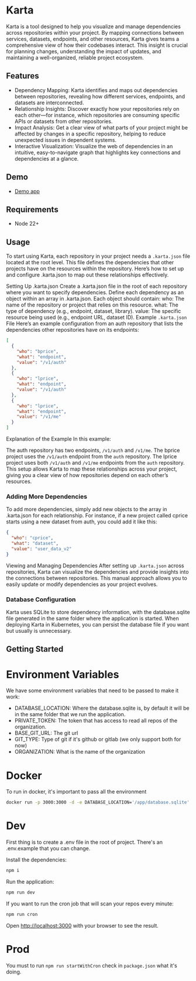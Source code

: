 # Karta

Karta is a tool designed to help you visualize and manage dependencies across repositories within your project. By mapping connections between services, datasets, endpoints, and other resources, Karta gives teams a comprehensive view of how their codebases interact. This insight is crucial for planning changes, understanding the impact of updates, and maintaining a well-organized, reliable project ecosystem.

## Features

- Dependency Mapping: Karta identifies and maps out dependencies between repositories, revealing how different services, endpoints, and datasets are interconnected.
- Relationship Insights: Discover exactly how your repositories rely on each other—for instance, which repositories are consuming specific APIs or datasets from other repositories.
- Impact Analysis: Get a clear view of what parts of your project might be affected by changes in a specific repository, helping to reduce unexpected issues in dependent systems.
- Interactive Visualization: Visualize the web of dependencies in an intuitive, easy-to-navigate graph that highlights key connections and dependencies at a glance.

## Demo

- [Demo app](https://karta.barbarakogus.com/)

## Requirements

- Node 22+

## Usage

To start using Karta, each repository in your project needs a `.karta.json` file located at the root level. This file defines the dependencies that other projects have on the resources within the repository. Here’s how to set up and configure .karta.json to map out these relationships effectively.

Setting Up .karta.json
Create a .karta.json file in the root of each repository where you want to specify dependencies.
Define each dependency as an object within an array in .karta.json. Each object should contain:
who: The name of the repository or project that relies on this resource.
what: The type of dependency (e.g., endpoint, dataset, library).
value: The specific resource being used (e.g., endpoint URL, dataset ID).
Example `.karta.json` File
Here’s an example configuration from an auth repository that lists the dependencies other repositories have on its endpoints:

```json
[
  {
    "who": "bprice",
    "what": "endpoint",
    "value": "/v1/auth"
  },
  {
    "who": "lprice",
    "what": "endpoint",
    "value": "/v1/auth"
  },
  {
    "who": "lprice",
    "what": "endpoint",
    "value": "/v1/me"
  }
]
```

Explanation of the Example
In this example:

The auth repository has two endpoints, `/v1/auth` and `/v1/me`.
The bprice project uses the `/v1/auth` endpoint from the `auth` repository.
The lprice project uses both `/v1/auth` and `/v1/me` endpoints from the `auth` repository.
This setup allows Karta to map these relationships across your project, giving you a clear view of how repositories depend on each other’s resources.

### Adding More Dependencies

To add more dependencies, simply add new objects to the array in .karta.json for each relationship. For instance, if a new project called cprice starts using a new dataset from auth, you could add it like this:

```json
{
  "who": "cprice",
  "what": "dataset",
  "value": "user_data_v2"
}
```

Viewing and Managing Dependencies
After setting up `.karta.json` across repositories, Karta can visualize the dependencies and provide insights into the connections between repositories. This manual approach allows you to easily update or modify dependencies as your project evolves.

### Database Configuration

Karta uses SQLite to store dependency information, with the database.sqlite file generated in the same folder where the application is started. When deploying Karta in Kubernetes, you can persist the database file if you want but usually is unnecessary.

## Getting Started

# Environment Variables

We have some environment variables that need to be passed to make it work:

- DATABASE_LOCATION: Where the database.sqlite is, by default it will be in the same folder that we run the application.
- PRIVATE_TOKEN: The token that has access to read all repos of the organization.
- BASE_GIT_URL: The git url
- GIT_TYPE: Type of git if it's github or gitlab (we only support both for now)
- ORGANIZATION: What is the name of the organization

# Docker

To run in docker, it's important to pass all the environment

```bash
docker run -p 3000:3000 -d -e DATABASE_LOCATION='/app/database.sqlite' -e PRIVATE_TOKEN="your_private_token" -e BASE_GIT_URL="https://api.github.com" -e ORGANIZATION="YourOrganization (ex. KartaRocky)" -e GIT_TYPE="github" ghcr.io/kartarocky/karta:latest
```

# Dev

First thing is to create a .env file in the root of project.
There's an .env.example that you can change.

Install the dependencies:

```bash
npm i
```

Run the application:

```bash
npm run dev
```

If you want to run the cron job that will scan your repos every minute:

```bash
npm run cron
```

Open [http://localhost:3000](http://localhost:3000) with your browser to see the result.

# Prod

You must to run `npm run startWithCron` check in `package.json` what it's doing.
